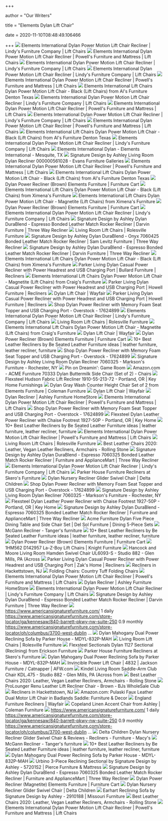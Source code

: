 +++
        
author = "Our Writers"
        
title = "Elements Dylan Lift Chair"
        
date = 2020-11-10T08:48:49.106466
        
+++
[ ![](https://imageresizer.furnituredealer.net/img/remote/images.furnituredealer.net/img/products%2Felements_international%2Fcolor%2Fdylan--1414108801_udy120107plte-b5.jpg?width=878&height=600&scale=both&trim.threshold=80)](https://imageresizer.furnituredealer.net/img/remote/images.furnituredealer.net/img/products%2Felements_international%2Fcolor%2Fdylan--1414108801_udy120107plte-b5.jpg?width=878&height=600&scale=both&trim.threshold=80) Elements International Dylan Power Motion Lift Chair Recliner | Lindy's  Furniture Company | Lift Chairs
[ ![](https://imageresizer.furnituredealer.net/img/remote/images.furnituredealer.net/img/products%2Felements_international%2Fcolor%2Fdylan--1414108801_udy123107plte-b1.jpg?width=878&height=600&scale=both&trim.threshold=80)](https://imageresizer.furnituredealer.net/img/remote/images.furnituredealer.net/img/products%2Felements_international%2Fcolor%2Fdylan--1414108801_udy123107plte-b1.jpg?width=878&height=600&scale=both&trim.threshold=80) Elements International Dylan Power Motion Lift Chair Recliner | Powell's  Furniture and Mattress | Lift Chairs
[ ![](https://imageresizer.furnituredealer.net/img/remote/images.furnituredealer.net/img/products%2Felements_international%2Fcolor%2Fdylan--1414108801_udy120107plte-b7.jpg?width=878&height=600&scale=both&trim.threshold=80)](https://imageresizer.furnituredealer.net/img/remote/images.furnituredealer.net/img/products%2Felements_international%2Fcolor%2Fdylan--1414108801_udy120107plte-b7.jpg?width=878&height=600&scale=both&trim.threshold=80) Elements International Dylan Power Motion Lift Chair Recliner | Lindy's  Furniture Company | Lift Chairs
[ ![](https://imageresizer.furnituredealer.net/img/remote/images.furnituredealer.net/img/products%2Felements_international%2Fcolor%2Fdylan--1414108801_udy120107plte-b1.jpg?width=878&height=600&scale=both&trim.threshold=80)](https://imageresizer.furnituredealer.net/img/remote/images.furnituredealer.net/img/products%2Felements_international%2Fcolor%2Fdylan--1414108801_udy120107plte-b1.jpg?width=878&height=600&scale=both&trim.threshold=80) Elements International Dylan Power Motion Lift Chair Recliner | Lindy's  Furniture Company | Lift Chairs
[ ![](https://imageresizer.furnituredealer.net/img/remote/images.furnituredealer.net/img/products%2Felements_international%2Fcolor%2Fdylan--1414108801_udy123107plte-b7.jpg?width=878&height=600&scale=both&trim.threshold=80)](https://imageresizer.furnituredealer.net/img/remote/images.furnituredealer.net/img/products%2Felements_international%2Fcolor%2Fdylan--1414108801_udy123107plte-b7.jpg?width=878&height=600&scale=both&trim.threshold=80) Elements International Dylan Power Motion Lift Chair Recliner | Powell's  Furniture and Mattress | Lift Chairs
[ ![](https://imgres.tailbase.com/rzdimg/prods/800/616926_1.jpg)](https://imgres.tailbase.com/rzdimg/prods/800/616926_1.jpg) Elements International Lift Chairs Dylan Power Motion Lift Chair - Black (Lift  Chairs) from Al's Furniture Denton Texas
[ ![](https://imageresizer.furnituredealer.net/img/remote/images.furnituredealer.net/img/products%2Felements_international%2Fcolor%2Fdylan--1414108801_udy121107plte-b1.jpg?width=878&height=600&scale=both&trim.threshold=80)](https://imageresizer.furnituredealer.net/img/remote/images.furnituredealer.net/img/products%2Felements_international%2Fcolor%2Fdylan--1414108801_udy121107plte-b1.jpg?width=878&height=600&scale=both&trim.threshold=80) Elements International Dylan Power Motion Lift Chair Recliner | Lindy's  Furniture Company | Lift Chairs
[ ![](https://imageresizer.furnituredealer.net/img/remote/images.furnituredealer.net/img/products%2Felements_international%2Fcolor%2Fdylan--1414108801_udy123107plte-b8.jpg?width=878&height=600&scale=both&trim.threshold=80)](https://imageresizer.furnituredealer.net/img/remote/images.furnituredealer.net/img/products%2Felements_international%2Fcolor%2Fdylan--1414108801_udy123107plte-b8.jpg?width=878&height=600&scale=both&trim.threshold=80) Elements International Dylan Power Motion Lift Chair Recliner | Powell's  Furniture and Mattress | Lift Chairs
[ ![](https://imageresizer.furnituredealer.net/img/remote/images.furnituredealer.net/img/products%2Felements_international%2Fcolor%2Fdylan--1414108801_udy120107plte-b2.jpg?width=878&height=600&scale=both&trim.threshold=80)](https://imageresizer.furnituredealer.net/img/remote/images.furnituredealer.net/img/products%2Felements_international%2Fcolor%2Fdylan--1414108801_udy120107plte-b2.jpg?width=878&height=600&scale=both&trim.threshold=80) Elements International Dylan Power Motion Lift Chair Recliner | Lindy's  Furniture Company | Lift Chairs
[ ![](https://images.furnituredealer.net/img/products%2Felements_international%2Fcolor%2Fdylan--1414108801_udy123107plte-m1.jpg)](https://images.furnituredealer.net/img/products%2Felements_international%2Fcolor%2Fdylan--1414108801_udy123107plte-m1.jpg) Elements International Dylan Power Motion Lift Chair Recliner | Powell's  Furniture and Mattress | Lift Chairs
[ ![](https://imgres.tailbase.com/rzdimg/prods/800/616926_2.jpg)](https://imgres.tailbase.com/rzdimg/prods/800/616926_2.jpg) Elements International Lift Chairs Dylan Power Motion Lift Chair - Black (Lift  Chairs) from Al's Furniture Denton Texas
[ ![](https://imageresizer.furnituredealer.net/img/remote/images.furnituredealer.net/img/products%2Felements_international%2Fcolor%2Fdylan--1414108801_udy121107plte-b10.jpg?width=878&height=600&scale=both&trim.threshold=80)](https://imageresizer.furnituredealer.net/img/remote/images.furnituredealer.net/img/products%2Felements_international%2Fcolor%2Fdylan--1414108801_udy121107plte-b10.jpg?width=878&height=600&scale=both&trim.threshold=80) Elements International Dylan Power Motion Lift Chair Recliner | Lindy's  Furniture Company | Lift Chairs
[ ![](https://images2.imgix.net/p4dbimg/1395/images/dylan%20lift%20chair%20in%20phoenix%20magnetite%20lifestyle.jpg?fit=fill&trim=color&trimcolor=FFFFFF&trimtol=5&bg=FFFFFF&w=384&h=288&fm=pjpg)](https://images2.imgix.net/p4dbimg/1395/images/dylan%20lift%20chair%20in%20phoenix%20magnetite%20lifestyle.jpg?fit=fill&trim=color&trimcolor=FFFFFF&trimtol=5&bg=FFFFFF&w=384&h=288&fm=pjpg) Elements International Dylan - Elements International - Mesquite, TX
[ ![](https://images2.imgix.net/p4dbimg/523/images/70603-25-sd-p1-ko.jpg?trim=color&trimcolor=FFFFFF&trimtol=5&w=1024&h=768&fm=pjpg&auto=format)](https://images2.imgix.net/p4dbimg/523/images/70603-25-sd-p1-ko.jpg?trim=color&trimcolor=FFFFFF&trimtol=5&w=1024&h=768&fm=pjpg&auto=format) Signature Design by Ashley Living Room Dylan Recliner 000000561028 - Evans  Furniture Galleries
[ ![](https://imageresizer.furnituredealer.net/img/remote/images.furnituredealer.net/img/products%2Felements_international%2Fcolor%2Fdylan--1414108801_udy123107plte-b6.jpg?width=878&height=600&scale=both&trim.threshold=80)](https://imageresizer.furnituredealer.net/img/remote/images.furnituredealer.net/img/products%2Felements_international%2Fcolor%2Fdylan--1414108801_udy123107plte-b6.jpg?width=878&height=600&scale=both&trim.threshold=80) Elements International Dylan Power Motion Lift Chair Recliner | Powell's  Furniture and Mattress | Lift Chairs
[ ![](https://imgres.tailbase.com/rzdimg/prods/800/616926_3.jpg)](https://imgres.tailbase.com/rzdimg/prods/800/616926_3.jpg) Elements International Lift Chairs Dylan Power Motion Lift Chair - Black (Lift  Chairs) from Al's Furniture Denton Texas
[ ![](https://smhttp-ssl-77687.nexcesscdn.net/media/catalog/product/U/D/UDY121107PLTE-recliner-brown-2.jpg)](https://smhttp-ssl-77687.nexcesscdn.net/media/catalog/product/U/D/UDY121107PLTE-recliner-brown-2.jpg) Dylan Power Recliner (Brown) Elements Furniture | Furniture Cart
[ ![](https://imgres.tailbase.com/rzdimg/prods/800/616926_5.jpg)](https://imgres.tailbase.com/rzdimg/prods/800/616926_5.jpg) Elements International Lift Chairs Dylan Power Motion Lift Chair - Black (Lift  Chairs) from Ximena's Furniture
[ ![](https://imgres.tailbase.com/rzdimg/prods/800/616947_4.jpg)](https://imgres.tailbase.com/rzdimg/prods/800/616947_4.jpg) Elements International Lift Chairs Dylan Power Motion Lift Chair -  Magnetite (Lift Chairs) from Ximena's Furniture
[ ![](https://smhttp-ssl-77687.nexcesscdn.net/media/catalog/product/U/D/UDY121107PLTE-recliner-brown-3.jpg)](https://smhttp-ssl-77687.nexcesscdn.net/media/catalog/product/U/D/UDY121107PLTE-recliner-brown-3.jpg) Dylan Power Recliner (Brown) Elements Furniture | Furniture Cart
[ ![](https://imageresizer.furnituredealer.net/img/remote/images.furnituredealer.net/img/products%2Felements_international%2Fcolor%2Fdylan--1414108801_udy120107plte-b13.jpg?width=878&height=600&scale=both&trim.threshold=80)](https://imageresizer.furnituredealer.net/img/remote/images.furnituredealer.net/img/products%2Felements_international%2Fcolor%2Fdylan--1414108801_udy120107plte-b13.jpg?width=878&height=600&scale=both&trim.threshold=80) Elements International Dylan Power Motion Lift Chair Recliner | Lindy's  Furniture Company | Lift Chairs
[ ![](https://images.furnituredealer.net/img/products%2Fsignature_design%2Fcolor%2Fdylan%20durablend_7060325-b.jpg)](https://images.furnituredealer.net/img/products%2Fsignature_design%2Fcolor%2Fdylan%20durablend_7060325-b.jpg) Signature Design by Ashley Dylan DuraBlend - Espresso Bonded Leather Match  Rocker Recliner | Darvin Furniture | Three Way Recliner
[ ![](https://cdn.avbportal.com/magento-media/catalog/product/f/f/ffe22b72-cd2b-4b49-8536-44e348f833d3.jpg?w=640)](https://cdn.avbportal.com/magento-media/catalog/product/f/f/ffe22b72-cd2b-4b49-8536-44e348f833d3.jpg?w=640) Living Room Lift Chairs | Rolesville Furniture
[ ![](https://imageresizer.furnituredealer.net/img/remote/images.furnituredealer.net/img/products%2Fsignature_design%2Fcolor%2Fdylan%20durablend_7060425-b.jpg?width=1024&height=768&scale=both&trim.threshold=50&trim.percentpadding=10)](https://imageresizer.furnituredealer.net/img/remote/images.furnituredealer.net/img/products%2Fsignature_design%2Fcolor%2Fdylan%20durablend_7060425-b.jpg?width=1024&height=768&scale=both&trim.threshold=50&trim.percentpadding=10) Signature Design by Ashley Dylan DuraBlend - Onyx 7060425 Bonded Leather  Match Rocker Recliner | Sam Levitz Furniture | Three Way Recliner
[ ![](https://imageresizer.furnituredealer.net/img/remote/images.furnituredealer.net/img/products%2Fsignature_design%2Fcolor%2Fdylan%20durablend_7060325-b2.jpg?width=878&height=600&scale=both&trim.threshold=80)](https://imageresizer.furnituredealer.net/img/remote/images.furnituredealer.net/img/products%2Fsignature_design%2Fcolor%2Fdylan%20durablend_7060325-b2.jpg?width=878&height=600&scale=both&trim.threshold=80) Signature Design by Ashley Dylan DuraBlend - Espresso Bonded Leather Match  Rocker Recliner | Darvin Furniture | Three Way Recliner
[ ![](https://imgres.tailbase.com/rzdimg/prods/800/616926_6.jpg)](https://imgres.tailbase.com/rzdimg/prods/800/616926_6.jpg) Elements International Lift Chairs Dylan Power Motion Lift Chair - Black (Lift  Chairs) from Ximena's Furniture
[ ![](https://imageresizer.furnituredealer.net/img/remote/images.furnituredealer.net/img/products%2Fparker_living%2Fcolor%2Fdylan%20mdyl_mdyl-812p-mah-b1.jpg?width=878&height=600&scale=both&trim.threshold=80)](https://imageresizer.furnituredealer.net/img/remote/images.furnituredealer.net/img/products%2Fparker_living%2Fcolor%2Fdylan%20mdyl_mdyl-812p-mah-b1.jpg?width=878&height=600&scale=both&trim.threshold=80) Parker Living Dylan Casual Power Recliner with Power Headrest and USB  Charging Port | Bullard Furniture | Recliners
[ ![](https://imgres.tailbase.com/rzdimg/prods/800/616947_10.jpg)](https://imgres.tailbase.com/rzdimg/prods/800/616947_10.jpg) Elements International Lift Chairs Dylan Power Motion Lift Chair -  Magnetite (Lift Chairs) from Craig's Furniture
[ ![](https://imageresizer.furnituredealer.net/img/remote/images.furnituredealer.net/img/products%2Fparker_living%2Fcolor%2Fdylan%20mdyl_mdyl-812p-cre-b1.jpg?width=1024&height=768&scale=both&trim.threshold=50&trim.percentpadding=10)](https://imageresizer.furnituredealer.net/img/remote/images.furnituredealer.net/img/products%2Fparker_living%2Fcolor%2Fdylan%20mdyl_mdyl-812p-cre-b1.jpg?width=1024&height=768&scale=both&trim.threshold=50&trim.percentpadding=10) Parker Living Dylan Casual Power Recliner with Power Headrest and USB  Charging Port | Howell Furniture | Recliners
[ ![](https://secure.img1-fg.wfcdn.com/im/15103849/resize-h310-w310%5Ecompr-r85/5161/51619659/haller-lift-chair-power-recliner.jpg)](https://secure.img1-fg.wfcdn.com/im/15103849/resize-h310-w310%5Ecompr-r85/5161/51619659/haller-lift-chair-power-recliner.jpg) Dylan Lift Chair | Wayfair
[ ![](https://images.furnituredealer.net/img/products%2Fparker_living%2Fcolor%2Fdylan%20mdyl_mdyl-812p-cre-b3.jpg)](https://images.furnituredealer.net/img/products%2Fparker_living%2Fcolor%2Fdylan%20mdyl_mdyl-812p-cre-b3.jpg) Parker Living Dylan Casual Power Recliner with Power Headrest and USB  Charging Port | Howell Furniture | Recliners
[ ![](https://ak1.ostkcdn.com/images/products/17624899/Dylan-Lay-Flat-Power-Recliner-with-Memory-Foam-Seat-Topper-and-USB-Charging-Port-be05bb52-2d15-46ac-8619-963386a381ad.jpg)](https://ak1.ostkcdn.com/images/products/17624899/Dylan-Lay-Flat-Power-Recliner-with-Memory-Foam-Seat-Topper-and-USB-Charging-Port-be05bb52-2d15-46ac-8619-963386a381ad.jpg) Shop Dylan Power Recliner with Memory Foam Seat Topper and USB Charging  Port - Overstock - 17624899
[ ![](https://imageresizer.furnituredealer.net/img/remote/images.furnituredealer.net/img/products%2Felements_international%2Fcolor%2Fdylan--1414108801_udy120107plte-b3.jpg?width=878&height=600&scale=both&trim.threshold=80)](https://imageresizer.furnituredealer.net/img/remote/images.furnituredealer.net/img/products%2Felements_international%2Fcolor%2Fdylan--1414108801_udy120107plte-b3.jpg?width=878&height=600&scale=both&trim.threshold=80) Elements International Dylan Power Motion Lift Chair Recliner | Lindy's  Furniture Company | Lift Chairs
[ ![](https://cdn.avbportal.com/magento-media/catalog/product/c/5/c5fe6374-41c3-4bf6-a210-788f85780fa5.jpg?w=640)](https://cdn.avbportal.com/magento-media/catalog/product/c/5/c5fe6374-41c3-4bf6-a210-788f85780fa5.jpg?w=640) Living Room Lift Chairs | Rolesville Furniture
[ ![](https://imgres.tailbase.com/rzdimg/prods/800/616947_7.jpg)](https://imgres.tailbase.com/rzdimg/prods/800/616947_7.jpg) Elements International Lift Chairs Dylan Power Motion Lift Chair -  Magnetite (Lift Chairs) from Craig's Furniture
[ ![](https://secure.img1-fg.wfcdn.com/im/99390037/resize-h310-w310%5Ecompr-r85/7583/75830836/lift-assist-standard-power-reclining-full-body-massage-chair.jpg)](https://secure.img1-fg.wfcdn.com/im/99390037/resize-h310-w310%5Ecompr-r85/7583/75830836/lift-assist-standard-power-reclining-full-body-massage-chair.jpg) Dylan Lift Chair | Wayfair
[ ![](https://smhttp-ssl-77687.nexcesscdn.net/media/catalog/product/cache/1/small_image/295x295/9df78eab33525d08d6e5fb8d27136e95/7/7/7710398-pwr-recliner-1.jpg)](https://smhttp-ssl-77687.nexcesscdn.net/media/catalog/product/cache/1/small_image/295x295/9df78eab33525d08d6e5fb8d27136e95/7/7/7710398-pwr-recliner-1.jpg) Dylan Power Recliner (Brown) Elements Furniture | Furniture Cart
[ ![](https://i.pinimg.com/236x/db/d2/43/dbd24358a0a9cfa45cc7751f13c66ca7.jpg)](https://i.pinimg.com/236x/db/d2/43/dbd24358a0a9cfa45cc7751f13c66ca7.jpg) 10+ Best Leather Recliners by Be Seated Leather Furniture ideas | leather  furniture, leather recliner, furniture
[ ![](https://ak1.ostkcdn.com/images/products/17624899/Dylan-Lay-Flat-Power-Recliner-with-Memory-Foam-Seat-Topper-and-USB-Charging-Port-c42c8020-c0f5-45d2-972d-afd06f3877d4.jpg)](https://ak1.ostkcdn.com/images/products/17624899/Dylan-Lay-Flat-Power-Recliner-with-Memory-Foam-Seat-Topper-and-USB-Charging-Port-c42c8020-c0f5-45d2-972d-afd06f3877d4.jpg) Shop Dylan Power Recliner with Memory Foam Seat Topper and USB Charging  Port - Overstock - 17624899
[ ![](https://images2.imgix.net/p4dbimg/523/images/7060325-dylan-durablend-dim.jpg?trim=color&trimcolor=FFFFFF&trimtol=5&w=1024&h=768&fm=pjpg&auto=format)](https://images2.imgix.net/p4dbimg/523/images/7060325-dylan-durablend-dim.jpg?trim=color&trimcolor=FFFFFF&trimtol=5&w=1024&h=768&fm=pjpg&auto=format) Signature Design by Ashley Living Room Dylan Recliner 7060325 - Markson's  Furniture - Rochester, NY
[ ![](https://i.pinimg.com/originals/27/0e/b6/270eb6ba5402dc3e8fbccf14ceca1bac.png)](https://i.pinimg.com/originals/27/0e/b6/270eb6ba5402dc3e8fbccf14ceca1bac.png) Pin on Dreamin': Game Room
[ ![](https://images-na.ssl-images-amazon.com/images/I/61%2BDJSDyQdL._AC_SL1500_.jpg)](https://images-na.ssl-images-amazon.com/images/I/61%2BDJSDyQdL._AC_SL1500_.jpg) Amazon.com - ACME Furniture 70333 Dylan Buttermilk Side Chair (Set of 2) -  Chairs
[ ![](https://images2.imgix.net/p4dbimg/p20304/images/1910-55_213-02_lm4036.jpg?fit=fill&trim=color&trimcolor=FFFFFF&trimtol=5&bg=FFFFFF&w=384&h=288&fm=pjpg&auto=format)](https://images2.imgix.net/p4dbimg/p20304/images/1910-55_213-02_lm4036.jpg?fit=fill&trim=color&trimcolor=FFFFFF&trimtol=5&bg=FFFFFF&w=384&h=288&fm=pjpg&auto=format) Flexsteel Hudson Fabric Lift Recliner 1910-55-213-72 - Portland, OR | Key  Home Furnishings
[ ![](https://d9dvmj2a7k2dc.cloudfront.net/catalog/product/cache/1/image/731x481/17f82f742ffe127f42dca9de82fb58b1/d/d/dds100csc_elm20191.jpg)](https://d9dvmj2a7k2dc.cloudfront.net/catalog/product/cache/1/image/731x481/17f82f742ffe127f42dca9de82fb58b1/d/d/dds100csc_elm20191.jpg) Dylan Gray Wash Counter Height Chair Set of 2 from Elements Furniture |  Coleman Furniture
[ ![](https://secure.img1-fg.wfcdn.com/im/11907179/resize-h310-w310%5Ecompr-r85/1134/113415205/ergonomic-electric-lift-assist-power-reclining-full-body-massage-chair.jpg)](https://secure.img1-fg.wfcdn.com/im/11907179/resize-h310-w310%5Ecompr-r85/1134/113415205/ergonomic-electric-lift-assist-power-reclining-full-body-massage-chair.jpg) Dylan Lift Chair | Wayfair
[ ![](https://ashleyfurniture.scene7.com/is/image/AshleyFurniture/7060325-Dylan-DuraBlend-DIM?$AFHS-PDP-Zoomed$)](https://ashleyfurniture.scene7.com/is/image/AshleyFurniture/7060325-Dylan-DuraBlend-DIM?$AFHS-PDP-Zoomed$) Dylan Recliner | Ashley Furniture HomeStore
[ ![](https://imageresizer.furnituredealer.net/img/remote/images.furnituredealer.net/img/products%2Felements_international%2Fcolor%2Fdylan--1414108801_udy123107plte-b9.jpg?width=878&height=600&scale=both&trim.threshold=80)](https://imageresizer.furnituredealer.net/img/remote/images.furnituredealer.net/img/products%2Felements_international%2Fcolor%2Fdylan--1414108801_udy123107plte-b9.jpg?width=878&height=600&scale=both&trim.threshold=80) Elements International Dylan Power Motion Lift Chair Recliner | Powell's  Furniture and Mattress | Lift Chairs
[ ![](https://ak1.ostkcdn.com/images/products/17624899/Dylan-Lay-Flat-Power-Recliner-with-Memory-Foam-Seat-Topper-and-USB-Charging-Port-de9d05f2-a717-4313-a23d-04a4e54436d3.jpg)](https://ak1.ostkcdn.com/images/products/17624899/Dylan-Lay-Flat-Power-Recliner-with-Memory-Foam-Seat-Topper-and-USB-Charging-Port-de9d05f2-a717-4313-a23d-04a4e54436d3.jpg) Shop Dylan Power Recliner with Memory Foam Seat Topper and USB Charging  Port - Overstock - 17624899
[ ![](https://images2.imgix.net/p4dbimg/p20304/images/flexsteel-1927-50p-dylan-key-home.jpg?trim=color&trimcolor=FFFFFF&trimtol=5&w=1024&h=768&fm=pjpg&auto=format)](https://images2.imgix.net/p4dbimg/p20304/images/flexsteel-1927-50p-dylan-key-home.jpg?trim=color&trimcolor=FFFFFF&trimtol=5&w=1024&h=768&fm=pjpg&auto=format) Flexsteel Dylan Leather Power Recliner with Chaise Footrest 1927-50P -  Portland, OR | Key Home
[ ![](https://i.pinimg.com/236x/e6/7a/2f/e67a2fc2d5bab359400f40f5fc5e1d2d--recliners-furniture-ideas.jpg)](https://i.pinimg.com/236x/e6/7a/2f/e67a2fc2d5bab359400f40f5fc5e1d2d--recliners-furniture-ideas.jpg) 10+ Best Leather Recliners by Be Seated Leather Furniture ideas | leather  furniture, leather recliner, furniture
[ ![](https://images.furnituredealer.net/img/fabrics%2Felements_international%2Fdylan%20black-s.jpg)](https://images.furnituredealer.net/img/fabrics%2Felements_international%2Fdylan%20black-s.jpg) Elements International Dylan Power Motion Lift Chair Recliner | Powell's  Furniture and Mattress | Lift Chairs
[ ![](https://cdn.avbportal.com/magento-media/catalog/product/d/2/d2fcc0e4-4a22-498f-afa0-35d70d52b02e.jpg?w=640)](https://cdn.avbportal.com/magento-media/catalog/product/d/2/d2fcc0e4-4a22-498f-afa0-35d70d52b02e.jpg?w=640) Living Room Lift Chairs | Rolesville Furniture
[ ![](https://www.rollingstone.com/wp-content/uploads/2020/07/best-leather-chair.jpg?resize=1800,1200&w=1800)](https://www.rollingstone.com/wp-content/uploads/2020/07/best-leather-chair.jpg?resize=1800,1200&w=1800) Best Leather Chairs 2020: Leather, Vegan Leather Recliners, Armchairs -  Rolling Stone
[ ![](https://images.furnituredealer.net/img/dealer/-1/creative/dfb48739b1684ec882634c7e878c80bb.jpg)](https://images.furnituredealer.net/img/dealer/-1/creative/dfb48739b1684ec882634c7e878c80bb.jpg) Signature Design by Ashley Dylan DuraBlend - Espresso 7060325 Bonded  Leather Match Rocker Recliner | Furniture and ApplianceMart | Three Way  Recliner
[ ![](https://imageresizer.furnituredealer.net/img/remote/images.furnituredealer.net/img/products%2Felements_international%2Fcolor%2Fdylan--1414108801_udy121107plte-b11.jpg?width=878&height=600&scale=both&trim.threshold=80)](https://imageresizer.furnituredealer.net/img/remote/images.furnituredealer.net/img/products%2Felements_international%2Fcolor%2Fdylan--1414108801_udy121107plte-b11.jpg?width=878&height=600&scale=both&trim.threshold=80) Elements International Dylan Power Motion Lift Chair Recliner | Lindy's  Furniture Company | Lift Chairs
[ ![](https://imgres.tailbase.com/rzdimg/prods/400/525514_1.jpg)](https://imgres.tailbase.com/rzdimg/prods/400/525514_1.jpg) Parker House Furniture Recliners at Skero's Furniture
[ ![](https://cdn.shopify.com/s/files/1/0578/7201/products/W1524310C-636-Dylan-glider-nursery-room_3000x.jpg?v=1593097063)](https://cdn.shopify.com/s/files/1/0578/7201/products/W1524310C-636-Dylan-glider-nursery-room_3000x.jpg?v=1593097063) Dylan Nursery Recliner Glider Swivel Chair | Delta Children
[ ![](https://ak1.ostkcdn.com/images/products/17624899/Dylan-Lay-Flat-Power-Recliner-with-Memory-Foam-Seat-Topper-and-USB-Charging-Port-ba78d19d-2272-468e-88b8-f2780813b9f7.jpg)](https://ak1.ostkcdn.com/images/products/17624899/Dylan-Lay-Flat-Power-Recliner-with-Memory-Foam-Seat-Topper-and-USB-Charging-Port-ba78d19d-2272-468e-88b8-f2780813b9f7.jpg) Shop Dylan Power Recliner with Memory Foam Seat Topper and USB Charging  Port - Overstock - 17624899
[ ![](https://images2.imgix.net/p4dbimg/523/images/70603-swatch-body-a.jpg?trim=color&trimcolor=FFFFFF&trimtol=5&w=1024&h=768&fm=pjpg&auto=format)](https://images2.imgix.net/p4dbimg/523/images/70603-swatch-body-a.jpg?trim=color&trimcolor=FFFFFF&trimtol=5&w=1024&h=768&fm=pjpg&auto=format) Signature Design by Ashley Living Room Dylan Recliner 7060325 - Markson's  Furniture - Rochester, NY
[ ![](https://images2.imgix.net/p4dbimg/p20304/images/flexsteel-leather-power-recliner-with-chaise-footrest-dylan-1927-50p_5.jpg?trim=color&trimcolor=FFFFFF&trimtol=5&w=1024&h=768&fm=pjpg&auto=format)](https://images2.imgix.net/p4dbimg/p20304/images/flexsteel-leather-power-recliner-with-chaise-footrest-dylan-1927-50p_5.jpg?trim=color&trimcolor=FFFFFF&trimtol=5&w=1024&h=768&fm=pjpg&auto=format) Flexsteel Dylan Leather Power Recliner with Chaise Footrest 1927-50P -  Portland, OR | Key Home
[ ![](https://images.furnituredealer.net/img/collections%2Fsignature_design%2Fdylan%20durablend_70603-dm1.jpg)](https://images.furnituredealer.net/img/collections%2Fsignature_design%2Fdylan%20durablend_70603-dm1.jpg) Signature Design by Ashley Dylan DuraBlend - Espresso 7060325 Bonded  Leather Match Rocker Recliner | Furniture and ApplianceMart | Three Way  Recliner
[ ![](https://imageresizer.furnituredealer.net/img/remote/images.furnituredealer.net/img/products%2Facme_furniture%2Fcolor%2Fdylan%20-%20433352010_70330%2B4x70333-b0.jpg?width=878&height=600&scale=both&trim.threshold=80)](https://imageresizer.furnituredealer.net/img/remote/images.furnituredealer.net/img/products%2Facme_furniture%2Fcolor%2Fdylan%20-%20433352010_70330%2B4x70333-b0.jpg?width=878&height=600&scale=both&trim.threshold=80) Acme Furniture Dylan Five Piece Dining Table and Side Chair Set | Del Sol  Furniture | Dining 5-Piece Sets
[ ![](https://tangersfurniture.com/1472-large_default/mcgann-recliner.jpg)](https://tangersfurniture.com/1472-large_default/mcgann-recliner.jpg) McGann Recliner - Tanger's furniture
[ ![](https://i.pinimg.com/236x/72/8d/0e/728d0ed8e419323db96c5d99797ed99c.jpg)](https://i.pinimg.com/236x/72/8d/0e/728d0ed8e419323db96c5d99797ed99c.jpg) 10+ Best Leather Recliners by Be Seated Leather Furniture ideas | leather  furniture, leather recliner, furniture
[ ![](https://smhttp-ssl-77687.nexcesscdn.net/media/catalog/product/cache/1/small_image/295x295/9df78eab33525d08d6e5fb8d27136e95/7/-/7-3155-5700-47-recliner-1.jpg)](https://smhttp-ssl-77687.nexcesscdn.net/media/catalog/product/cache/1/small_image/295x295/9df78eab33525d08d6e5fb8d27136e95/7/-/7-3155-5700-47-recliner-1.jpg) Dylan Power Recliner (Brown) Elements Furniture | Furniture Cart
[ ![](https://imgres.tailbase.com/rzdimg/prods/800/558046_1.jpg)](https://imgres.tailbase.com/rzdimg/prods/800/558046_1.jpg) 1HM562 D142957 La-Z-Boy Lift Chairs | Knight Furniture
[ ![](https://images2.imgix.net/p4dbimg/973/images/967-07lg.jpg?fit=fill&trim=color&trimcolor=FFFFFF&trimtol=5&bg=FFFFFF&w=1024&h=768&fm=pjpg)](https://images2.imgix.net/p4dbimg/973/images/967-07lg.jpg?fit=fill&trim=color&trimcolor=FFFFFF&trimtol=5&bg=FFFFFF&w=1024&h=768&fm=pjpg) Hancock and Moore Living Room Hamden Swivel Chair UL6093-S - Studio 882 -  Glen Mills, PA (Across
[ ![](https://imageresizer.furnituredealer.net/img/remote/images.furnituredealer.net/img/products%2Fparker_living%2Fcolor%2Fdylan%20mdyl_mdyl%20reclining%20living%20room%20group%201-b1.jpg?width=450&height=450&scale=both&trim.threshold=80)](https://imageresizer.furnituredealer.net/img/remote/images.furnituredealer.net/img/products%2Fparker_living%2Fcolor%2Fdylan%20mdyl_mdyl%20reclining%20living%20room%20group%201-b1.jpg?width=450&height=450&scale=both&trim.threshold=80) Parker Living Dylan Casual Power Recliner with Power Headrest and USB  Charging Port | Zak's Home | Recliners
[ ![](https://images.webfronts.com/cache/friidunpcedn.jpg?imgeng=/w_220/h_220/m_letterbox_ffffff_100)](https://images.webfronts.com/cache/friidunpcedn.jpg?imgeng=/w_220/h_220/m_letterbox_ffffff_100) Recliners in Hackettstown, NJ
[ ![](https://www.tts-group.co.uk/on/demandware.static/-/Sites-TTSGroupE-commerceMaster/default/dw5cd31035/images/large/1013751_05_FU10029BL.jpg)](https://www.tts-group.co.uk/on/demandware.static/-/Sites-TTSGroupE-commerceMaster/default/dw5cd31035/images/large/1013751_05_FU10029BL.jpg) Folding Chairs: Country Tuff Folding Chairs
[ ![](https://images.furnituredealer.net/img/fabrics%2Felements_international%2Fdylan%20brown-s.jpg)](https://images.furnituredealer.net/img/fabrics%2Felements_international%2Fdylan%20brown-s.jpg) Elements International Dylan Power Motion Lift Chair Recliner | Powell's  Furniture and Mattress | Lift Chairs
[ ![](https://ashleyfurniture.scene7.com/is/image/AshleyFurniture/70603-SWATCH-BODY-A?$AFHS-PDP-Main$)](https://ashleyfurniture.scene7.com/is/image/AshleyFurniture/70603-SWATCH-BODY-A?$AFHS-PDP-Main$) Dylan Recliner | Ashley Furniture HomeStore
[ ![](https://imageresizer.furnituredealer.net/img/remote/images.furnituredealer.net/img/products%2Felements_international%2Fcolor%2Fdylan--1414108801_udy120107plte-b9.jpg?width=878&height=600&scale=both&trim.threshold=80)](https://imageresizer.furnituredealer.net/img/remote/images.furnituredealer.net/img/products%2Felements_international%2Fcolor%2Fdylan--1414108801_udy120107plte-b9.jpg?width=878&height=600&scale=both&trim.threshold=80) Elements International Dylan Power Motion Lift Chair Recliner | Lindy's  Furniture Company | Lift Chairs
[ ![](https://images.furnituredealer.net/img/products%2Flane%2Fcolor%2Favenger%204208_4208-19-9543c-m1.jpg)](https://images.furnituredealer.net/img/products%2Flane%2Fcolor%2Favenger%204208_4208-19-9543c-m1.jpg) Signature Design by Ashley Dylan DuraBlend - Espresso Bonded Leather Match  Rocker Recliner | Darvin Furniture | Three Way Recliner
[ ![](https://content.americansignaturefurniture.com/ProductImages/0/vince_dark-brown_7-pc-power-reclining-sectional_2078589_777399.jpg)](https://content.americansignaturefurniture.com/ProductImages/0/vince_dark-brown_7-pc-power-reclining-sectional_2078589_777399.jpg) https://www.americansignaturefurniture.com/ 1 daily  https://www.americansignaturefurniture.com/store-locator/ga/kennesaw/840-barrett-pkwy-nw-suite-250  0.9 monthly  https://www.americansignaturefurniture.com/store-locator/oh/columbus/3700-west-dublin  ...
[ ![](https://www.homecinemacenter.com/v/vspfiles/photos/PH-MDYL-832P-MAH-4.jpg?v-cache=1479557216)](https://www.homecinemacenter.com/v/vspfiles/photos/PH-MDYL-832P-MAH-4.jpg?v-cache=1479557216) Dylan Mahogany Dual Power Reclining Sofa by Parker House - MDYL-832P-MAH
[ ![](https://cdn.avbportal.com/magento-media/catalog/product/d/9/d9ae8aa2-51dd-4477-8485-643e7d2082e9.jpg?w=640)](https://cdn.avbportal.com/magento-media/catalog/product/d/9/d9ae8aa2-51dd-4477-8485-643e7d2082e9.jpg?w=640) Living Room Lift Chairs | Rolesville Furniture
[ ![](https://imgres.tailbase.com/rzdimg/prods/800/394436_1.jpg?width=398)](https://imgres.tailbase.com/rzdimg/prods/800/394436_1.jpg?width=398) Flexsteel Sectionals Dylan 1127 Sectional (Reclining) from Erickson  Furniture
[ ![](https://imgres.tailbase.com/rzdimg/prods/400/608468_1.jpg)](https://imgres.tailbase.com/rzdimg/prods/400/608468_1.jpg) Parker House Furniture Recliners at Skero's Furniture
[ ![](https://www.homecinemacenter.com/v/vspfiles/photos/PH-MDYL-832P-MAH-3.jpg?v-cache=1479557216)](https://www.homecinemacenter.com/v/vspfiles/photos/PH-MDYL-832P-MAH-3.jpg?v-cache=1479557216) Dylan Mahogany Dual Power Reclining Sofa by Parker House - MDYL-832P-MAH
[ ![](https://images.afw.com/images/thumbs/0112354_invincible-power-lift-chair.jpeg)](https://images.afw.com/images/thumbs/0112354_invincible-power-lift-chair.jpeg) Invincible Power Lift Chair | 4832 | Jackson Furniture / Catnapper | AFW.com
[ ![](http://images2.imgix.net/p4dbimg/p217/images/475_01.jpg?fit=fill&trim=color&trimcolor=FFFFFF&trimtol=5&bg=FFFFFF&w=1024&h=768&fm=pjpg)](http://images2.imgix.net/p4dbimg/p217/images/475_01.jpg?fit=fill&trim=color&trimcolor=FFFFFF&trimtol=5&bg=FFFFFF&w=1024&h=768&fm=pjpg) Kindel Living Room Saddle-Arm Club Chair KDL.475 - Studio 882 - Glen Mills,  PA (Across from
[ ![](https://www.rollingstone.com/wp-content/uploads/2020/07/oversized-leather-recliner-lift.jpg?w=948)](https://www.rollingstone.com/wp-content/uploads/2020/07/oversized-leather-recliner-lift.jpg?w=948) Best Leather Chairs 2020: Leather, Vegan Leather Recliners, Armchairs -  Rolling Stone
[ ![](https://bjs.scene7.com/is/image/bjs/137694?$bjs-Initial480$)](https://bjs.scene7.com/is/image/bjs/137694?$bjs-Initial480$) ProLounger Renu Leather Lift Recliner Chair - Brown - BJs WholeSale Club
[ ![](https://images.webfronts.com/cache/frghvhcbkswk.jpg?imgeng=/w_220/h_220/m_letterbox_ffffff_100)](https://images.webfronts.com/cache/frghvhcbkswk.jpg?imgeng=/w_220/h_220/m_letterbox_ffffff_100) Recliners in Hackettstown, NJ
[ ![](https://images-na.ssl-images-amazon.com/images/I/91uEPeS1%2B2L._AC_SL1500_.jpg)](https://images-na.ssl-images-amazon.com/images/I/91uEPeS1%2B2L._AC_SL1500_.jpg) Amazon.com: Pulaski Faux Leather Dual Motor Lift Chair in Badlands Saddle:  Furniture & Decor
[ ![](https://secure.img1-fg.wfcdn.com/im/49462680/resize-h600-w600%5Ecompr-r85/8586/85868499/Krouse+Manual+Wall+Hugger+Recliner.jpg)](https://secure.img1-fg.wfcdn.com/im/49462680/resize-h600-w600%5Ecompr-r85/8586/85868499/Krouse+Manual+Wall+Hugger+Recliner.jpg) England Furniture Recliners | Wayfair
[ ![](https://d9dvmj2a7k2dc.cloudfront.net/catalog/product/cache/1/image/731x481/17f82f742ffe127f42dca9de82fb58b1/a/3/a3000021-sw_ashley2019_1.jpg)](https://d9dvmj2a7k2dc.cloudfront.net/catalog/product/cache/1/image/731x481/17f82f742ffe127f42dca9de82fb58b1/a/3/a3000021-sw_ashley2019_1.jpg) Copeland Linen Accent Chair from Ashley | Coleman Furniture
[ ![](https://content.americansignaturefurniture.com/ProductImages/0/jackson_gray_2-pc-power-reclining-living-room_2050668_749668.jpg)](https://content.americansignaturefurniture.com/ProductImages/0/jackson_gray_2-pc-power-reclining-living-room_2050668_749668.jpg) https://www.americansignaturefurniture.com/ 1 daily  https://www.americansignaturefurniture.com/store-locator/ga/kennesaw/840-barrett-pkwy-nw-suite-250  0.9 monthly  https://www.americansignaturefurniture.com/store-locator/oh/columbus/3700-west-dublin  ...
[ ![](https://slimages.macysassets.com/is/image/MCY/products/9/optimized/11809479_fpx.tif?$browse$&wid=224&fmt=jpeg)](https://slimages.macysassets.com/is/image/MCY/products/9/optimized/11809479_fpx.tif?$browse$&wid=224&fmt=jpeg) Delta Children Dylan Nursery Recliner Glider Swivel Chair & Reviews -  Recliners - Furniture - Macy's
[ ![](https://tangersfurniture.com/1402-tm_home_default/nimmons-power-recliner.jpg)](https://tangersfurniture.com/1402-tm_home_default/nimmons-power-recliner.jpg) McGann Recliner - Tanger's furniture
[ ![](https://i.pinimg.com/236x/87/f2/29/87f2291bb8b973712021e6f3bfe61df7.jpg)](https://i.pinimg.com/236x/87/f2/29/87f2291bb8b973712021e6f3bfe61df7.jpg) 10+ Best Leather Recliners by Be Seated Leather Furniture ideas | leather  furniture, leather recliner, furniture
[ ![](https://www.homecinemacenter.com/v/vspfiles/photos/PH-MDYL-832P-MAH-2.jpg?v-cache=1479557216)](https://www.homecinemacenter.com/v/vspfiles/photos/PH-MDYL-832P-MAH-2.jpg?v-cache=1479557216) Dylan Mahogany Dual Power Reclining Sofa by Parker House - MDYL-832P-MAH
[ ![](https://cdn.knorrweb.com/signature-design-by-ashley-new/57201-01-console.jpg)](https://cdn.knorrweb.com/signature-design-by-ashley-new/57201-01-console.jpg) Urbino 3-Piece Reclining Sectional by Signature Design by Ashley - 57201S2  | Pierce Furniture & Mattress
[ ![](https://images.furnituredealer.net/img/products%2Fsignature_design_by_ashley%2Fcolor%2Fbetrillo_4050225-m1.jpg)](https://images.furnituredealer.net/img/products%2Fsignature_design_by_ashley%2Fcolor%2Fbetrillo_4050225-m1.jpg) Signature Design by Ashley Dylan DuraBlend - Espresso 7060325 Bonded  Leather Match Rocker Recliner | Furniture and ApplianceMart | Three Way  Recliner
[ ![](https://smhttp-ssl-77687.nexcesscdn.net/media/catalog/product/cache/1/small_image/295x295/9df78eab33525d08d6e5fb8d27136e95/U/4/U4370282-recliner-putty-1.jpg)](https://smhttp-ssl-77687.nexcesscdn.net/media/catalog/product/cache/1/small_image/295x295/9df78eab33525d08d6e5fb8d27136e95/U/4/U4370282-recliner-putty-1.jpg) Dylan Power Recliner (Magnetite) Elements Furniture | Furniture Cart
[ ![](https://i.ytimg.com/vi/ovYqWWFkiTY/maxresdefault.jpg)](https://i.ytimg.com/vi/ovYqWWFkiTY/maxresdefault.jpg) Dylan Nursery Recliner Glider Swivel Chair | Delta Children
[ ![](https://cdn.knorrweb.com/signature-design-by-ashley-new/29101-88-94.jpg)](https://cdn.knorrweb.com/signature-design-by-ashley-new/29101-88-94.jpg) Earhart Reclining Sofa by Signature Design by Ashley - 2910188 | Missouri  Furniture
[ ![](https://www.rollingstone.com/wp-content/uploads/2020/07/fdw-reclining-leather-chair.jpg?w=875)](https://www.rollingstone.com/wp-content/uploads/2020/07/fdw-reclining-leather-chair.jpg?w=875) Best Leather Chairs 2020: Leather, Vegan Leather Recliners, Armchairs -  Rolling Stone
[ ![](https://images.furnituredealer.net/img/fabrics%2Felements_international%2Fdylan%20magnetite-s.jpg)](https://images.furnituredealer.net/img/fabrics%2Felements_international%2Fdylan%20magnetite-s.jpg) Elements International Dylan Power Motion Lift Chair Recliner | Powell's  Furniture and Mattress | Lift Chairs
